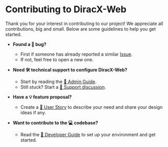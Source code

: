# Contributing to DiracX-Web

Thank you for your interest in contributing to our project! We appreciate all contributions, big and small. Below are some guidelines to help you get started.

- **Found a :bug: bug?**
  - First if someone has already reported a similar [Issue](https://github.com/DIRACGrid/diracx-web/issues).
  - If not, feel free to open a new one.

- **Need :hammer_and_wrench: technical support to configure DiracX-Web?**
  - Start by reading the [:book: Admin Guide](docs/admin/index.md).
  - Still stuck? Start a [:pray: Support discussion](https://github.com/DIRACGrid/diracx-web/discussions/categories/support).

- **Have a :bulb: feature proposal?**
  - Create a [:bust_in_silhouette: User Story](https://github.com/DIRACGrid/diracx-web/discussions/categories/user-personas-and-stories) to describe your need and share your design ideas if any.

- **Want to contribute to the :computer: codebase?**
  - Read the [:book: Developer Guide](docs/dev/how-to/contribute.md) to set up your environment and get started.
